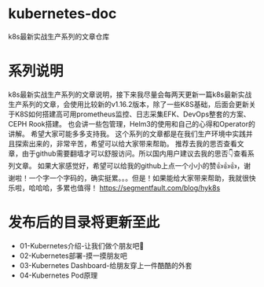 # kubernetes-doc
k8s最新实战生产系列的文章仓库

# 系列说明
k8s最新实战生产系列的文章说明，接下来我尽量会每两天更新一篇k8s最新实战生产系列的文章，会使用比较新的v1.16.2版本，除了一些K8S基础，后面会更新关于K8S如何搭建高可用prometheus监控、日志采集EFK、DevOps整套的方案、CEPH Rook搭建。
也会讲一些包管理，Helm3的使用和自己的心得和Operator的讲解。
希望大家可能多多支持我。
这个系列的文章都是在我们生产环境中实践并且探索出来的，非常辛苦，希望可以给大家带来帮助。
推荐去我的思否查看文章，由于github需要翻墙才可以舒服访问。所以国内用户建议去我的思否👇查看系列文章。
如果大家感觉好，希望可以给我的github上点一个小小的赞👍👍👍，谢谢啦！一个字一个字码的，确实挺累。。。但是！如果能给大家带来帮助，我就很快乐啦，哈哈哈，多累也值得！
https://segmentfault.com/blog/hyk8s

# 发布后的目录将更新至此
- 01-Kubernetes介绍-让我们做个朋友吧👬
- 02-Kubernetes部署-摸一摸朋友吧
- 03-Kubernetes Dashboard-给朋友穿上一件酷酷的外套
- 04-Kubernetes Pod原理

